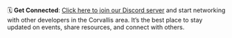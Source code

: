 🗓 **Get Connected**: [Click here to join our Discord server](https://discord.gg/tau2vHZ8Tx) and start networking with other developers in the Corvallis area. It’s the best place to stay updated on events, share resources, and connect with others.
